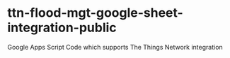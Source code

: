 # ttn-flood-mgt-google-sheet-integration-public
Google Apps Script Code which supports The Things Network integration
